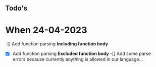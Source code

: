 ## Todo's 

# When 24-04-2023
-[] Add function parsing **Including function body**
-[x] Add function parsing **Excluded function body**
-[] Add some parse errors because currently anything is allowed in our language...
